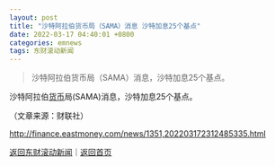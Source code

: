 ```yaml
---
layout: post
title: "沙特阿拉伯货币局（SAMA）消息 沙特加息25个基点"
date: 2022-03-17 04:40:01 +0800
categories: emnews
tags: 东财滚动新闻
---
```

> 沙特阿拉伯货币局（SAMA）消息，沙特加息25个基点。

<p>沙特阿拉伯<span id="Info.3326"><a href="http://data.eastmoney.com/cjsj/hbgyl.html" class="infokey">货币</a></span>局(SAMA)消息，沙特加息25个基点。 </p><p class="em_media">（文章来源：财联社）</p>

<http://finance.eastmoney.com/news/1351,202203172312485335.html>

[返回东财滚动新闻](//finews.withounder.com/emnews/)｜[返回首页](//finews.withounder.com/)